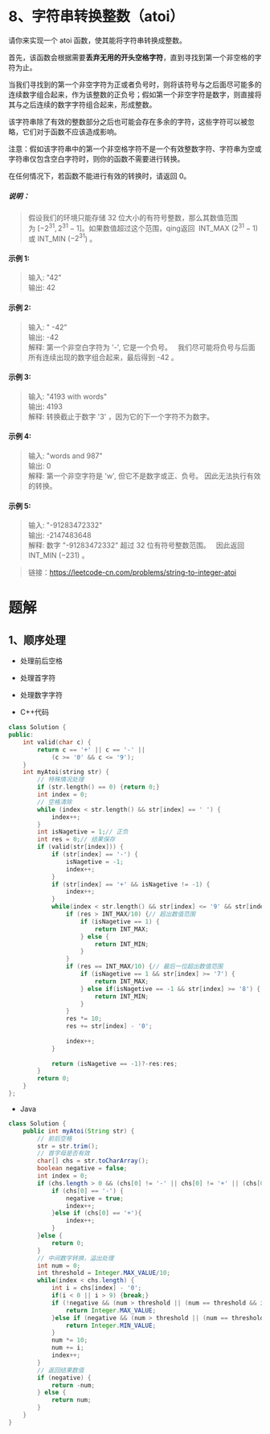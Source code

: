 # 8、字符串转换整数（atoi）
请你来实现一个 atoi 函数，使其能将字符串转换成整数。

首先，该函数会根据需要**丢弃无用的开头空格字符**，直到寻找到第一个非空格的字符为止。

当我们寻找到的第一个非空字符为正或者负号时，则将该符号与之后面尽可能多的连续数字组合起来，作为该整数的正负号；假如第一个非空字符是数字，则直接将其与之后连续的数字字符组合起来，形成整数。

该字符串除了有效的整数部分之后也可能会存在多余的字符，这些字符可以被忽略，它们对于函数不应该造成影响。

注意：假如该字符串中的第一个非空格字符不是一个有效整数字符、字符串为空或字符串仅包含空白字符时，则你的函数不需要进行转换。

在任何情况下，若函数不能进行有效的转换时，请返回 0。

##### 说明：

> 假设我们的环境只能存储 32 位大小的有符号整数，那么其数值范围为 $[−2^{31},  2^{31} − 1]$。如果数值超过这个范围，qing返回  INT_MAX ($2^{31} − 1$) 或 INT_MIN ($−2^{31}$) 。

#### 示例 1:

> 输入: "42"  
> 输出: 42
#### 示例 2:

> 输入: "   -42"  
> 输出: -42  
> 解释: 第一个非空白字符为 '-', 它是一个负号。
     我们尽可能将负号与后面所有连续出现的数字组合起来，最后得到 -42 。
#### 示例 3:

> 输入: "4193 with words"  
> 输出: 4193  
> 解释: 转换截止于数字 '3' ，因为它的下一个字符不为数字。
#### 示例 4:

> 输入: "words and 987"    
> 输出: 0   
> 解释: 第一个非空字符是 'w', 但它不是数字或正、负号。
     因此无法执行有效的转换。  
#### 示例 5:

> 输入: "-91283472332"  
> 输出: -2147483648  
> 解释: 数字 "-91283472332" 超过 32 位有符号整数范围。 
     因此返回 INT_MIN (−231) 。  

> 链接：https://leetcode-cn.com/problems/string-to-integer-atoi

# 题解
## 1、顺序处理
- 处理前后空格
- 处理首字符
- 处理数字字符


- C++代码
```C++
class Solution {
public:
    int valid(char c) {
        return c == '+' || c == '-' ||
            (c >= '0' && c <= '9');
    }
    int myAtoi(string str) {
        // 特殊情况处理
        if (str.length() == 0) {return 0;}
        int index = 0;
        // 空格清除
        while (index < str.length() && str[index] == ' ') {
            index++;
        }
        int isNagetive = 1;// 正负
        int res = 0;// 结果保存
        if (valid(str[index])) {
            if (str[index] == '-') {
                isNagetive = -1;
                index++;
            }
            if (str[index] == '+' && isNagetive != -1) {
                index++;
            }
            while(index < str.length() && str[index] <= '9' && str[index] >= '0') {
                if (res > INT_MAX/10) {// 超出数值范围
                    if (isNagetive == 1) {
                        return INT_MAX;
                    } else {
                        return INT_MIN;
                    }
                }
                if (res == INT_MAX/10) {// 最后一位超出数值范围
                    if (isNagetive == 1 && str[index] >= '7') {
                        return INT_MAX;
                    } else if(isNagetive == -1 && str[index] >= '8') {
                        return INT_MIN;
                    }
                }
                res *= 10;
                res += str[index] - '0';
                
                index++;
            }
            
            return (isNagetive == -1)?-res:res;
        }
        return 0;
    }
};
```
- Java
```Java
class Solution {
    public int myAtoi(String str) {
        // 前后空格
        str = str.trim();
        // 首字母是否有效
        char[] chs = str.toCharArray();
        boolean negative = false;
        int index = 0;
        if (chs.length > 0 && (chs[0] != '-' || chs[0] != '+' || (chs[0] >= '0' && chs[0] <= '9'))){
            if (chs[0] == '-') {
                negative = true;
                index++;
            }else if (chs[0] == '+'){
                index++;
            }
        }else {
            return 0;
        }
        // 中间数字转换，溢出处理
        int num = 0;
        int threshold = Integer.MAX_VALUE/10;
        while(index < chs.length) {
            int i = chs[index] - '0';
            if(i < 0 || i > 9) {break;}
            if (!negative && (num > threshold || (num == threshold && i >= 7))) {
                return Integer.MAX_VALUE;
            }else if (negative && (num > threshold || (num == threshold && i >= 8))){
                return Integer.MIN_VALUE;
            }
            num *= 10;
            num += i;
            index++;
        }
        // 返回结果数值
        if (negative) {
            return -num;
        } else {
            return num;
        }
    }
}
```